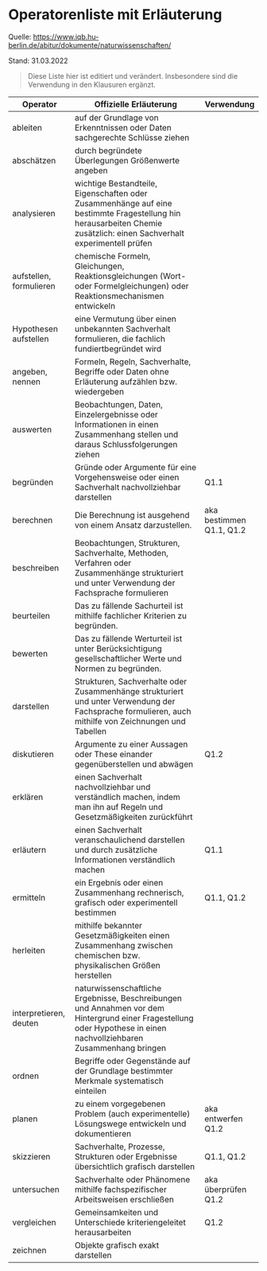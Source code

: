 # Operatorenliste mit Erläuterung

Quelle: https://www.iqb.hu-berlin.de/abitur/dokumente/naturwissenschaften/

Stand: 31.03.2022

> Diese Liste hier ist editiert und verändert. Insbesondere sind die Verwendung in den Klausuren ergänzt.

| Operator                | Offizielle Erläuterung                                                                                                                                                | Verwendung |
| ----------------------- | --------------------------------------------------------------------------------------------------------------------------------------------------------------------- | ---------- |
| ableiten                | auf der Grundlage von Erkenntnissen oder Daten sachgerechte Schlüsse ziehen                                                                                           |
| abschätzen              | durch begründete Überlegungen Größenwerte angeben                                                                                                                     |
| analysieren             | wichtige Bestandteile, Eigenschaften oder Zusammenhänge auf eine bestimmte Fragestellung hin herausarbeiten Chemie zusätzlich: einen Sachverhalt experimentell prüfen |
| aufstellen, formulieren | chemische Formeln, Gleichungen, Reaktionsgleichungen (Wort- oder Formelgleichungen) oder Reaktionsmechanismen entwickeln                                              |
| Hypothesen aufstellen   | eine Vermutung über einen unbekannten Sachverhalt formulieren, die fachlich fundiertbegründet wird                                                                    |
| angeben, nennen         | Formeln, Regeln, Sachverhalte, Begriffe oder Daten ohne Erläuterung aufzählen bzw. wiedergeben                                                                        |
| auswerten               | Beobachtungen, Daten, Einzelergebnisse oder Informationen in einen Zusammenhang stellen und daraus Schlussfolgerungen ziehen                                          |
| begründen               | Gründe oder Argumente für eine Vorgehensweise oder einen Sachverhalt nachvollziehbar darstellen                                                                       |Q1.1
| berechnen               | Die Berechnung ist ausgehend von einem Ansatz darzustellen.                                                                                                           |aka bestimmen<br>Q1.1, Q1.2
| beschreiben             | Beobachtungen, Strukturen, Sachverhalte, Methoden, Verfahren oder Zusammenhänge strukturiert und unter Verwendung der Fachsprache formulieren                         |
| beurteilen              | Das zu fällende Sachurteil ist mithilfe fachlicher Kriterien zu begründen.                                                                                            |
| bewerten                | Das zu fällende Werturteil ist unter Berücksichtigung gesellschaftlicher Werte und Normen zu begründen.                                                               |
| darstellen              | Strukturen, Sachverhalte oder Zusammenhänge strukturiert und unter Verwendung der Fachsprache formulieren, auch mithilfe von Zeichnungen und Tabellen                 |
| diskutieren             | Argumente zu einer Aussagen oder These einander gegenüberstellen und abwägen                                                                                          |Q1.2
| erklären                | einen Sachverhalt nachvollziehbar und verständlich machen, indem man ihn auf Regeln und Gesetzmäßigkeiten zurückführt                                                 |
| erläutern               | einen Sachverhalt veranschaulichend darstellen und durch zusätzliche Informationen verständlich machen                                                                |Q1.1
| ermitteln               | ein Ergebnis oder einen Zusammenhang rechnerisch, grafisch oder experimentell bestimmen                                                                               |Q1.1, Q1.2
| herleiten               | mithilfe bekannter Gesetzmäßigkeiten einen Zusammenhang zwischen chemischen bzw. physikalischen Größen herstellen                                                     |
| interpretieren, deuten  | naturwissenschaftliche Ergebnisse, Beschreibungen und Annahmen vor dem Hintergrund einer Fragestellung oder Hypothese in einen nachvollziehbaren Zusammenhang bringen |
| ordnen                  | Begriffe oder Gegenstände auf der Grundlage bestimmter Merkmale systematisch einteilen                                                                                |
| planen                  | zu einem vorgegebenen Problem (auch experimentelle) Lösungswege entwickeln und dokumentieren                                                                          |aka entwerfen <br>Q1.2
| skizzieren              | Sachverhalte, Prozesse, Strukturen oder Ergebnisse übersichtlich grafisch darstellen                                                                                  | Q1.1, Q1.2
| untersuchen             | Sachverhalte oder Phänomene mithilfe fachspezifischer Arbeitsweisen erschließen                                                                                       | aka überprüfen <br>Q1.2
| vergleichen             | Gemeinsamkeiten und Unterschiede kriteriengeleitet herausarbeiten                                                                                                     |Q1.2
| zeichnen                | Objekte grafisch exakt darstellen                                                                                                                                     |
